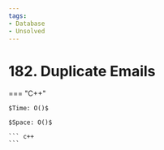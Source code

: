 ```yaml
---
tags:
- Database
- Unsolved
---
```



# 182. Duplicate Emails

=== "C++"

    $Time: O()$

    $Space: O()$

    ``` c++
    ```